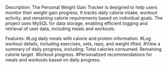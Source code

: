Description:
The Personal Weight Gain Tracker is designed to help users monitor their weight gain progress. It tracks daily calorie intake, workout activity, and remaining calorie requirements based on individual goals. The project uses MySQL for data storage, enabling efficient logging and retrieval of user data, including meals and workouts.

Features:
#Log daily meals with calorie and protein information.
#Log workout details, including exercises, sets, reps, and weight lifted.
#View a summary of daily progress, including:
   Total calories consumed.
   Remaining calorie target.
   Workout progress.
#Personalized recommendations for meals and workouts based on daily progress.
